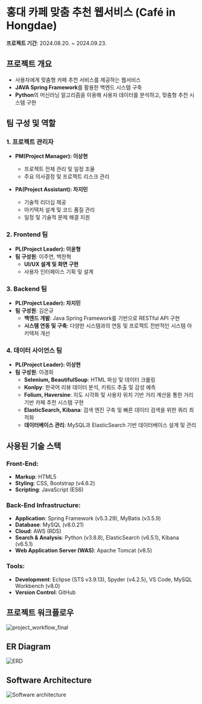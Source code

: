 # 홍대 카페 맞춤 추천 웹서비스 (Café in Hongdae)
**프로젝트 기간**: 2024.08.20. ~ 2024.09.23.

## 프로젝트 개요
- 사용자에게 맞춤형 카페 추천 서비스를 제공하는 웹서비스
- **JAVA Spring Framework**를 활용한 백엔드 시스템 구축
- **Python**의 머신러닝 알고리즘을 이용해 사용자 데이터를 분석하고, 맞춤형 추천 시스템 구현

## 팀 구성 및 역할

### 1. **프로젝트 관리자**
- **PM(Project Manager): 이상현**
  - 프로젝트 전체 관리 및 일정 조율
  - 주요 의사결정 및 프로젝트 리스크 관리

- **PA(Project Assistant): 차지민**
  - 기술적 리더십 제공
  - 아키텍처 설계 및 코드 품질 관리
  - 일정 및 기술적 문제 해결 지원

### 2. **Frontend 팀**
- **PL(Project Leader): 이윤형**
- **팀 구성원**: 이주연, 백찬혁
  - **UI/UX 설계 및 화면 구현**
  - 사용자 인터페이스 기획 및 설계

### 3. **Backend 팀**
- **PL(Project Leader): 차지민**
- **팀 구성원**: 김은규
  - **백엔드 개발**: Java Spring Framework를 기반으로 RESTful API 구현
  - **시스템 연동 및 구축**: 다양한 시스템과의 연동 및 프로젝트 전반적인 시스템 아키텍처 개선

### 4. **데이터 사이언스 팀**
- **PL(Project Leader): 이상현**
- **팀 구성원**: 이경희
  - **Selenium, BeautifulSoup**: HTML 파싱 및 데이터 크롤링
  - **Konlpy**: 한국어 리뷰 데이터 분석, 키워드 추출 및 감성 예측
  - **Folium, Haversine**: 지도 시각화 및 사용자 위치 기반 거리 계산을 통한 거리 기반 카페 추천 시스템 구현
  - **ElasticSearch, Kibana**: 검색 엔진 구축 및 빠른 데이터 검색을 위한 쿼리 최적화
  - **데이터베이스 관리**: MySQL과 ElasticSearch 기반 데이터베이스 설계 및 관리


## 사용된 기술 스택

### Front-End:
- **Markup**: HTML5
- **Styling**: CSS, Bootstrap (v4.6.2)
- **Scripting**: JavaScript (ES6)

### Back-End Infrastructure:
- **Application**: Spring Framework (v5.3.29), MyBatis (v3.5.9)
- **Database**: MySQL (v8.0.21)
- **Cloud**: AWS (RDS)
- **Search & Analysis**: Python (v3.8.8), ElasticSearch (v6.5.1), Kibana (v6.5.1)
- **Web Application Server (WAS)**: Apache Tomcat (v8.5)

### Tools:
- **Development**: Eclipse (STS v3.9.13), Spyder (v4.2.5), VS Code, MySQL Workbench (v8.0)
- **Version Control**: GitHub


## 프로젝트 워크플로우
![project_workflow_final](https://github.com/user-attachments/assets/505538d5-28a3-4bc6-9d32-eb4dfcc8ace1)


## ER Diagram
![ERD](https://github.com/user-attachments/assets/d17cecea-b60b-479c-b929-3c31f4a50b8d)


## Software Architecture
![Software architecture](https://github.com/user-attachments/assets/f5297deb-b232-4abd-92a1-e248b28a8bfa)

